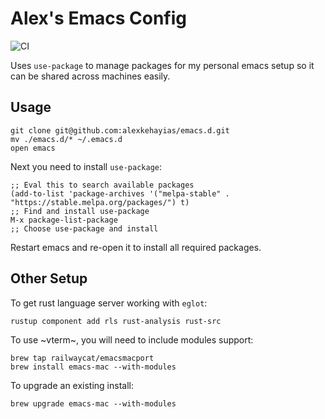 # Alex's Emacs Config

![CI](https://github.com/alexkehayias/emacs.d/workflows/CI/badge.svg)

Uses `use-package` to manage packages for my personal emacs setup so it can be shared across machines easily.

## Usage

```
git clone git@github.com:alexkehayias/emacs.d.git
mv ./emacs.d/* ~/.emacs.d
open emacs
```

Next you need to install `use-package`:

```
;; Eval this to search available packages
(add-to-list 'package-archives '("melpa-stable" . "https://stable.melpa.org/packages/") t)
;; Find and install use-package
M-x package-list-package
;; Choose use-package and install
```

Restart emacs and re-open it to install all required packages.

## Other Setup

To get rust language server working with `eglot`:

```
rustup component add rls rust-analysis rust-src
```

To use ~vterm~, you will need to include modules support:

```
brew tap railwaycat/emacsmacport
brew install emacs-mac --with-modules
```

To upgrade an existing install:

```
brew upgrade emacs-mac --with-modules
```
